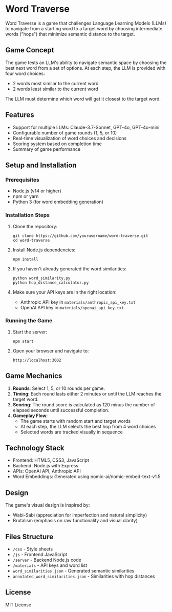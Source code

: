 # Word Traverse

Word Traverse is a game that challenges Language Learning Models (LLMs) to navigate from a starting word to a target word by choosing intermediate words ("hops") that minimize semantic distance to the target.

## Game Concept

The game tests an LLM's ability to navigate semantic space by choosing the best next word from a set of options. At each step, the LLM is provided with four word choices:
- 2 words most similar to the current word
- 2 words least similar to the current word

The LLM must determine which word will get it closest to the target word.

## Features

- Support for multiple LLMs: Claude-3.7-Sonnet, GPT-4o, GPT-4o-mini
- Configurable number of game rounds (1, 5, or 10)
- Real-time visualization of word choices and decisions
- Scoring system based on completion time
- Summary of game performance

## Setup and Installation

### Prerequisites

- Node.js (v14 or higher)
- npm or yarn
- Python 3 (for word embedding generation)

### Installation Steps

1. Clone the repository:
   ```
   git clone https://github.com/yourusername/word-traverse.git
   cd word-traverse
   ```

2. Install Node.js dependencies:
   ```
   npm install
   ```

3. If you haven't already generated the word similarities:
   ```
   python word_similarity.py
   python hop_distance_calculator.py
   ```

4. Make sure your API keys are in the right location:
   - Anthropic API key in `materials/anthropic_api_key.txt`
   - OpenAI API key in `materials/openai_api_key.txt`

### Running the Game

1. Start the server:
   ```
   npm start
   ```

2. Open your browser and navigate to:
   ```
   http://localhost:3002
   ```

## Game Mechanics

1. **Rounds**: Select 1, 5, or 10 rounds per game.
2. **Timing**: Each round lasts either 2 minutes or until the LLM reaches the target word.
3. **Scoring**: The round score is calculated as 120 minus the number of elapsed seconds until successful completion.
4. **Gameplay Flow**: 
   - The game starts with random start and target words
   - At each step, the LLM selects the best hop from 4 word choices
   - Selected words are tracked visually in sequence

## Technology Stack

- Frontend: HTML5, CSS3, JavaScript
- Backend: Node.js with Express
- APIs: OpenAI API, Anthropic API
- Word Embeddings: Generated using nomic-ai/nomic-embed-text-v1.5

## Design

The game's visual design is inspired by:
- Wabi-Sabi (appreciation for imperfection and natural simplicity)
- Brutalism (emphasis on raw functionality and visual clarity)

## Files Structure

- `/css` - Style sheets
- `/js` - Frontend JavaScript
- `/server` - Backend Node.js code
- `/materials` - API keys and word list
- `word_similarities.json` - Generated semantic similarities
- `annotated_word_similarities.json` - Similarities with hop distances

## License

MIT License